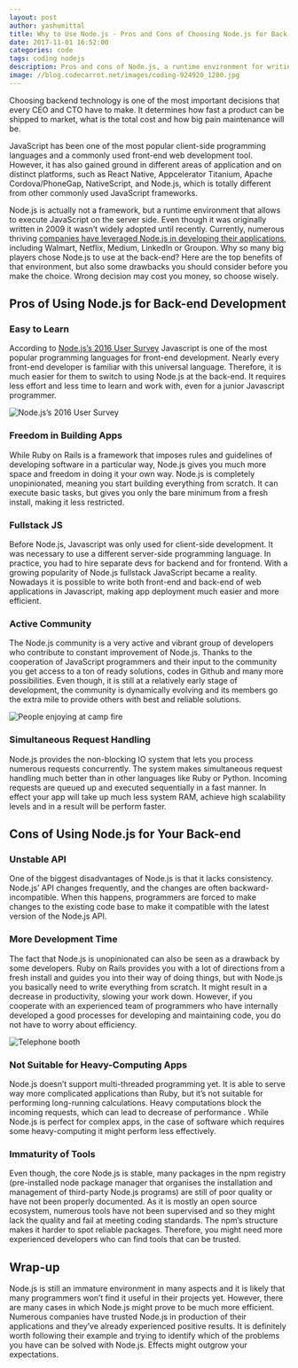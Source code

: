 ```yaml
---
layout: post
author: yashumittal
title: Why to Use Node.js - Pros and Cons of Choosing Node.js for Back-end Development
date: 2017-11-01 16:52:00
categories: code
tags: coding nodejs
description: Pros and cons of Node.js, a runtime environment for writing server-side apps in Javascript. Learn what are the advantages and disadvantages of using Node.js.
image: //blog.codecarrot.net/images/coding-924920_1280.jpg
---
```


Choosing backend technology is one of the most important decisions that every CEO and CTO have to make. It determines how fast a product can be shipped to market, what is the total cost and how big pain maintenance will be.

JavaScript has been one of the most popular client-side programming languages and a commonly used front-end web development tool. However, it has also gained ground in different areas of application and on distinct platforms, such as React Native, Appcelerator Titanium, Apache Cordova/PhoneGap, NativeScript, and Node.js, which is totally different from other commonly used JavaScript frameworks.

Node.js is actually not a framework, but a runtime environment that allows to execute JavaScript on the server side. Even though it was originally written in 2009 it wasn’t widely adopted until recently. Currently, numerous thriving [companies have leveraged Node.js in developing their applications](/10-top-companies-that-used-nodejs-in-production), including Walmart, Netflix, Medium, LinkedIn or Groupon. Why so many big players chose Node.js to use at the back-end? Here are the top benefits of that environment, but also some drawbacks you should consider before you make the choice. Wrong decision may cost you money, so choose wisely.

## Pros of Using Node.js for Back-end Development

### Easy to Learn

According to [Node.js’s 2016 User Survey](//nodejs.org/static/documents/2016-survey-report.pdf) Javascript is one of the most popular programming languages for front-end development. Nearly every front-end developer is familiar with this universal language. Therefore, it is much easier for them to switch to using Node.js at the back-end. It requires less effort and less time to learn and work with, even for a junior Javascript programmer.

![Node.js’s 2016 User Survey](//blog.codecarrot.net/images/PowerPoint+Presentation+2017-11-01.png)

### Freedom in Building Apps

While Ruby on Rails is a framework that imposes rules and guidelines of developing software in a particular way, Node.js gives you much more space and freedom in doing it your own way. Node.js is completely unopinionated, meaning you start building everything from scratch. It can execute basic tasks, but gives you only the bare minimum from a fresh install, making it less restricted.

### Fullstack JS

Before Node.js, Javascript was only used for client-side development. It was necessary to use a different server-side programming language. In practice, you had to hire separate devs for backend and for frontend. With a growing popularity of Node.js fullstack JavaScript became a reality. Nowadays it is possible to write both front-end and back-end of web applications in Javascript, making app deployment much easier and more efficient.

### Active Community

The Node.js community is a very active and vibrant group of developers who contribute to constant improvement of Node.js. Thanks to the cooperation of JavaScript programmers and their input to the community you get access to a ton of ready solutions, codes in Github and many more possibilities. Even though, it is still at a relatively early stage of development, the community is dynamically evolving and its members go the extra mile to provide others with best and reliable solutions.

![People enjoying at camp fire](//blog.codecarrot.net/images/pexels-photo-26135-132411-edited.jpg)

### Simultaneous Request Handling

Node.js provides the non-blocking IO system that lets you process numerous requests concurrently. The system makes simultaneous request handling much better than in other languages like Ruby or Python. Incoming requests are queued up and executed sequentially in a fast manner. In effect your app will take up much less system RAM, achieve high scalability levels and in a result will be perform faster.

## Cons of Using Node.js for Your Back-end

### Unstable API

One of the biggest disadvantages of Node.js is that it lacks consistency. Node.js’ API changes frequently, and the changes are often backward-incompatible. When this happens, programmers are forced to make changes to the existing code base to make it compatible with the latest version of the Node.js API.

### More Development Time

The fact that Node.js is unopinionated can also be seen as a drawback by some developers. Ruby on Rails provides you with a lot of directions from a fresh install and guides you into their way of doing things, but with Node.js you basically need to write everything from scratch. It might result in a decrease in productivity, slowing your work down. However, if you cooperate with an experienced team of programmers who have internally developed a good processes for developing and maintaining code, you do not have to worry about efficiency.

![Telephone booth](//blog.codecarrot.net/images/negativespace1-18-029619-edited.jpg)

### Not Suitable for Heavy-Computing Apps

Node.js doesn’t support multi-threaded programming yet. It is able to serve way more complicated applications than Ruby, but it’s not suitable for performing long-running calculations. Heavy computations block the incoming requests, which can lead to decrease of performance . While Node.js is perfect for complex apps, in the case of software which requires some heavy-computing it might perform less effectively.

### Immaturity of Tools

Even though, the core Node.js is stable, many packages in the npm registry (pre-installed node package manager that organises the installation and management of third-party Node.js programs) are still of poor quality or have not been properly documented. As it is mostly an open source ecosystem, numerous tools have not been supervised and so they might lack the quality and fail at meeting coding standards. The npm’s structure makes it harder to spot reliable packages. Therefore, you might need more experienced developers who can find tools that can be trusted.

## Wrap-up

Node.js is still an immature environment in many aspects and it is likely that many programmers won’t find it useful in their projects yet. However, there are many cases in which Node.js might prove to be much more efficient. Numerous companies have trusted Node.js in production of their applications and they’ve already experienced positive results. It is definitely worth following their example and trying to identify which of the problems you have can be solved with Node.js. Effects might outgrow your expectations.